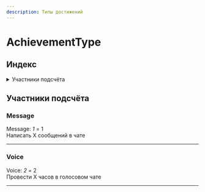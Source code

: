 ```yaml
---
description: Типы достижений
---
```


# AchievementType

## Индекс

<details>

<summary>Участники подсчёта</summary>

* [Message](achievement-type.md#message)
* [Voice](achievement-type.md#voice)
* Like
* Invite
* Bump
* Currency
* CurrencySpent
* Fishing
* Mining
* Item
* Craft
* Wormhole
* Daily
* Rp
* Quests
* Items
* Giveaway
* Marketplace
* DailyHours
* ItemsOpened
* WormholesSpawned
* ItemsReceived
* ItemsCrafted
* ItemsUsed
* ItemsBoughtInShop
* ItemsBoughtOnMarket
* ItemsSold
* Role
* Level
* SeasonLevel
* Upvote
* Donate
* GetAllAchievements
* GuildBoost
* Work
* GiveawayWins
* FishingItem
* MiningItem
* UsedPromocodes
* MemberSince

</details>

## Участники подсчёта

### Message

Message: _1_ = 1\
Написать X сообщений в чате

***

### Voice

Voice: _2_ = 2\
Провести X часов в голосовом чате

***
